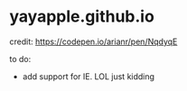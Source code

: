 # yayapple.github.io
credit:
https://codepen.io/arianr/pen/NqdyqE

to do: 
- add support for IE.  LOL just kidding
